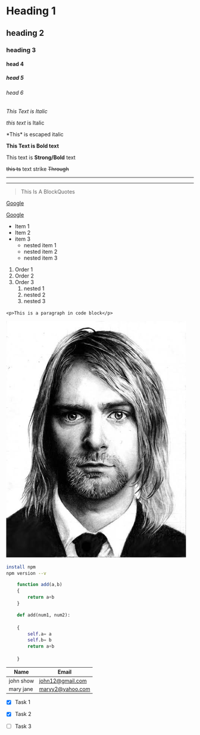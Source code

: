 <!--MarkDown-->
<!--Heading-->
# Heading 1
## heading 2
### heading 3
#### head 4
##### head 5
###### head 6

<!--Italic-->
*This Text is Italic* 

_this text_ is Italic

\*This\* is escaped italic
<!--Strong/bold-->
**This Text is Bold text**

This text is __Strong/Bold__ text
<!-- StrikeThrough-->
~~this ts~~ text strike ~~Through~~

<!--Horizontal Ruler -->
***
___

<!-- Blockquotes-->
>This Is A BlockQuotes

<!-- Links-->
[Google](www.google.com)
<!-- for hovering title-->
[Google](www.google.com "Facebook")
<!-- Unordered List-->
* Item 1
* Item 2
* item 3
    * nested item 1
    * nested item 2
    * nested item 3

<!-- Ordered list-->
1. Order 1
1. Order 2
1. Order 3
    1. nested 1
    1. nested 2
    1. nested 3

<!--Inline code block-->
`<p>This is a paragraph in code block</p>`
<!--Images-->
![Markdown Images](cob.jpg)

<!--Github Markdown-->
<!-- Code Blocks-->

```Bash
install npm
npm version --v
```
```Javascript
    function add(a,b)
    {
        return a+b
    }
```
```Python
    def add(num1, num2):

    {
        self.a= a
        self.b= b
        return a+b

    }
```
<!--Tables-->
| Name | Email |
|------|------|
| john show | john12@gmail.com|
| mary jane | maryy2@yahoo.com|

<!--Task List-->
* [x] Task 1
* [x] Task 2
* [ ] Task 3

